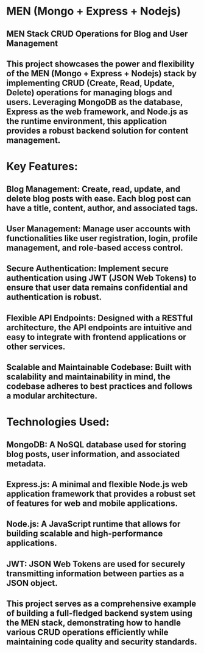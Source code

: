 # MEN (Mongo + Express + Nodejs)

## MEN Stack CRUD Operations for Blog and User Management

## This project showcases the power and flexibility of the MEN (Mongo + Express + Nodejs) stack by implementing CRUD (Create, Read, Update, Delete) operations for managing blogs and users. Leveraging MongoDB as the database, Express as the web framework, and Node.js as the runtime environment, this application provides a robust backend solution for content management.

# Key Features:

## Blog Management: Create, read, update, and delete blog posts with ease. Each blog post can have a title, content, author, and associated tags.

## User Management: Manage user accounts with functionalities like user registration, login, profile management, and role-based access control.

## Secure Authentication: Implement secure authentication using JWT (JSON Web Tokens) to ensure that user data remains confidential and authentication is robust.

## Flexible API Endpoints: Designed with a RESTful architecture, the API endpoints are intuitive and easy to integrate with frontend applications or other services.

## Scalable and Maintainable Codebase: Built with scalability and maintainability in mind, the codebase adheres to best practices and follows a modular architecture.

# Technologies Used:

## MongoDB: A NoSQL database used for storing blog posts, user information, and associated metadata.

## Express.js: A minimal and flexible Node.js web application framework that provides a robust set of features for web and mobile applications.

## Node.js: A JavaScript runtime that allows for building scalable and high-performance applications.

## JWT: JSON Web Tokens are used for securely transmitting information between parties as a JSON object.

## This project serves as a comprehensive example of building a full-fledged backend system using the MEN stack, demonstrating how to handle various CRUD operations efficiently while maintaining code quality and security standards.
